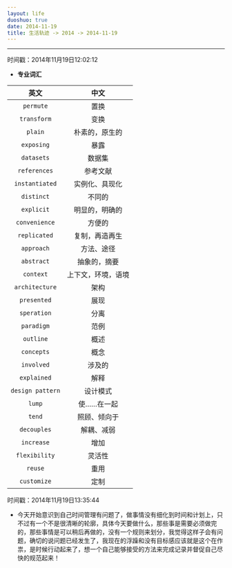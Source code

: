 ```yaml
---
layout: life
duoshuo: true
date: 2014-11-19
title: 生活轨迹 -> 2014 -> 2014-11-19
---
```


******

时间戳：2014年11月19日12:02:12

*  **专业词汇**

>
|英文|中文|
|:------:|:------:|
|```permute```|置换|
|```transform```|变换|
|```plain```|朴素的，原生的|
|```exposing```|暴露|
|```datasets```|数据集|
|```references```|参考文献|
|```instantiated```|实例化、具现化|
|```distinct```|不同的|
|```explicit```|明显的，明确的|
|```convenience```|方便的|
|```replicated```|复制，再造再生|
|```approach```|方法、途径|
|```abstract```|抽象的，摘要|
|```context```|上下文，环境，语境|
|```architecture```|架构|
|```presented```|展现|
|```speration```|分离|
|```paradigm```|范例|
|```outline```|概述|
|```concepts```|概念|
|```involved```|涉及的|
|```explained```|解释|
|```design pattern```|设计模式|
|```lump```|使……在一起|
|```tend```|照顾、倾向于|
|```decouples```|解耦、减弱|
|```increase```|增加|
|```flexibility```|灵活性|
|```reuse```|重用|
|```customize```|定制|


时间戳：2014年11月19日13:35:44

* 今天开始意识到自己时间管理有问题了，做事情没有细化到时间和计划上，只不过有一个不是很清晰的轮廓，具体今天要做什么，那些事是需要必须做完的，那些事情是可以稍后再做的，没有一个规则来划分，我觉得这样子会有问题，确切的说问题已经发生了，我现在的浮躁和没有目标感应该就是这个在作祟，是时候行动起来了，想一个自己能够接受的方法来完成记录并督促自己尽快的规范起来！

